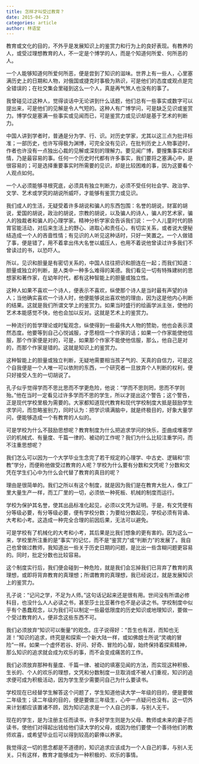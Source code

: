```yaml
---
title: 怎样才叫受过教育？
date: 2015-04-23
categories: article
author: 林语堂
---
```


教育或文化的目的，不外乎是发展知识上的鉴赏力和行为上的良好表现。有教养的人，或受过理想教育的人，不一定是个博学的人，而是个知道何所爱、何所恶的人。

<!-- more -->

一个人能够知道何所爱何所恶，便是尝到了知识的滋味。世界上有一些人，心里塞满历史上的日期和人物，对俄国或捷克时事极为熟识，可是他们的态度或观点是完全错误的；在社交集会里碰到这么一个人，真是再气煞人也没有的事了。

我曾碰见过这种人，觉得谈话中无论讲到什么话题，他们总有一些事实或数字可以提出来，可是他们的见解是令人气短的。这种人有广博学问，可是缺乏见识或鉴赏力。博学仅是塞满一些事实或见闻而已，可是鉴赏力或见识却是基于艺术的判断力。

中国人讲到学者时，普通是分为学、行、识。对历史学家，尤其以这三点为批评标准；一部历史，也许写得极为渊博，可完全没有见识，在批判历史上人物事迹时，作者也许没有一点独出心裁的见解或深刻的理解力。要见闻广博，要搜集事实和详情，乃是最容易的事。任何一个历史时代都有许多事实，我们要将之塞满心中，是很容易的；可是选择重要事实时所需要的见识，却是比较困难的事，因为这要看个人观点如何。

一个人必须能够寻根究底，必须具有独立判断力，必须不受任何社会学、政治学、文学、艺术或学究的胡说所威吓，才能够有鉴赏力或见识。

我们成人的生活，无疑受着许多胡说和骗人的东西包围：名誉的胡说，财富的胡说，爱国的胡说，政治的胡说，宗教的胡说，以及骗人的诗人，骗人的艺术家，骗人的独裁者和骗人的心理学家。精神分析学家会告诉我们说：一个人儿童时代的肠胃官能活动，对后来生活上的野心、进取心和责任心，有切实关系，或者说大便秘结造成一个人的吝啬性情；有见识的人听见这种话时，只好一笑置之。一个人做错了事，便是错了，用不着拿出伟大名誉以威压人，也用不着说他曾读过许多我们不曾读过的书，以恐吓人。

所以，见识和胆量是有密切关系的，中国人往往把识和胆连在一起；而我们知道：胆量或独立的判断，是人类中一种多么难得的美德。我们看见一切有特殊建树的思想家和著作家，在幼年时代，都有这种智能上的胆量或独立性。

这种人如果不喜欢一个诗人，便表示不喜欢，纵使那个诗人是当时最有声望的诗人；当他确实喜欢一个诗人时，他便能够说出喜欢他的理由，因为这是他内心判断的结果。这就是我们所谓文学上的鉴赏力。如果当时盛行的绘画学派主张，使他的艺术本能感觉不快，他也会加以反对。这就是艺术上的鉴赏力。

一种流行的哲学理论或时髦观念，纵使得到一些最伟大人物的赞助，他也会表示漠然态度。他要等到自己心悦诚服，才愿相信一个作家的话；如果一个作家能使他信服，那个作家便是对的，可是，如果那个作家不能使他信服，那么，他自己是对的，而那个作家是错的。这就是知识上的鉴赏力。

这种智能上的胆量或独立判断，无疑地需要相当孩子气的、天真的自信力，可是这个自我便是一个人唯一可以依附的东西，一个研究者一旦放弃个人判断的权利，便只好接受人生的一切胡说了。

孔子似乎觉得学而不思比思而不学更危险，他说：“学而不思则罔，思而不学则殆。”他在当时一定看见过许多学而不思的学生，所以才提出这个警告；这个警告，正是现代学校里极为需要的。大家都知道现代教育和现代学校制度大抵是鼓励学生求学问，而忽略鉴别力，同时认为：把学识填满脑中，就是终极目的，好象大量学问，便能够造成一个有教育的人似的。

可是学校为什么不鼓励思想呢？教育制度为什么把追求学问的快乐，歪曲成堆塞学识的机械式、有量度、千篇一律的、被动的工作呢？我们为什么比较注重学问，而不注重思想呢？

我们怎么可以因为一个大学毕业生念完了若干规定的心理学、中古史、逻辑和“宗教”学分，而便称他做受过教育的人呢？学校为什么要有分数和文凭呢？分数和文凭在学生们心中为什么会代替了教育的真目的呢？

理由是很简单的。我们之所以有这个制度，就是因为我们是在教育大批人，像工厂里大量生产一样，而工厂里的一切，必须依一种死板、机械的制度而运行。

学校为保护其名誉，使其出品标准化起见，必须以文凭为证明。于是，有文凭便有分等级必要，有分等级必要，便有学校分数；为要给分数起见，学校必须有背诵、大考和小考。这造成一种完全合理的前因后果，无法可以避免。

可是学校有了机械化的大考和小考，其后果是比我们想象的更有害的。因为这么一来，学校里所注重的是“事实”的记忆，而不是“鉴赏力”或“判断力”的发展了。我自己也曾做过教师，我知道出一些关于历史日期的问题，是比出一些含糊问题更容易的。同时，批定分数也比较容易。

这个制度实行后，我们便会碰到一种危险，就是我们会忘掉我们已背弃了教育的真理想，或即将背弃教育的真理想；所谓教育的真理想，我已经说过，就是发展知识上的鉴赏力。

孔子说：“记问之学，不足为人师。”这句话记起来还是很有用。世间没有所谓必修科目，也没什么人人必读之书，甚至莎士比亚著作也不是必读之书。学校制度中似乎有个愚蠢观念，以为我们可以制定一些最低限度的历史知识或地理知识，要做一个受过教育的人，便非念这些东西不可。

我们必须放弃“知识可以衡量”的观念。庄子说得好：“吾生也有涯，而知也无涯！”知识的追求，终究是和探索一个新大陆一样，或如佛朗士所说“灵魂的冒险”一样。如果一个虚怀若谷、好问、好奇、冒险的心智，始终保持着探索精神，那么知识的追求就会成为欢乐的事，而不会变成痛苦的工作。

我们必须放弃那种有量度、千篇一律、被动的填塞见闻的方法，而实现这种积极、生长的、个人的欢乐的理想，文凭和分数制度一旦取消或不被人们重视，知识的追求便可成为积极活动，因为学生至少需要问自己为什么要读书。

学校现在已经替学生解答这个问题了，学生知道他读大学一年级的目的，便是要做二年级生；读二年级的目的，便是要做三年级生，心中一点疑问也没有。这一切外来计划都应该置诸不顾，因为知识追求是一个人自己的事，与别人无干。

现在的学生，是为注册主任而读书，许多好学生则是为父母、教师或未来的妻子而读书，使他们对得起出钱给他们读大学的父母，或因为他们要使一个善待他们的教师欢喜，或希望毕业后可以得到较高的薪俸以养家。

我觉得这一切的思念都是不道德的，知识追求应该成为一个人自己的事，与别人无关。只有这样，教育才能够成为一种积极的、欢乐的事情。